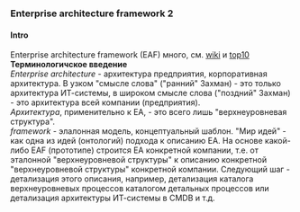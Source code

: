 ### Enterprise architecture framework 2
#### Intro
Enterprise architecture framework (EAF) много, см. [wiki](https://en.wikipedia.org/wiki/Enterprise_architecture_framework) и [top10](https://terrafirma.com.au/architecture/top-10-enterprise-architecture-frameworks/)   
**Терминологичское введение**  
*Enterprise architecture* - архитектура предприятия, корпоративная архитектура. В узком "смысле слова" ("ранний" Захман) - это только архитектура ИТ-системы, в широком смысле слова ("поздний" Захман) - это архитектура всей компании (предприятия).  
*Архитектура*, применительно к EA, - это всего лишь "верхнеуровневая структура".  
*framework* - элалонная модель, концептуальный шаблон. "Мир идей" - как одна из идей (онтологий) подхода к описанию EA. 
На основе какой-либо EAF (прототипе) строится EA конкретной компании, т.е. от  эталонной "верхнеуровневой структуры" к описанию конкретной "верхнеуровневой структуры" конкретной компании. Следующий шаг - детализация этого описания, например, детализация каталога верхнеуровневых процессов каталогом детальных процессов или детализация архитектуры ИТ-системы в CMDB и т.д.   


